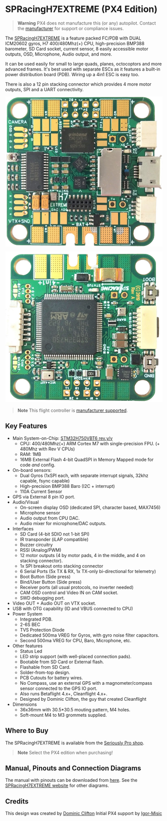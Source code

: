 # SPRacingH7EXTREME (PX4 Edition)

> **Warning** PX4 does not manufacture this (or any) autopilot. Contact the [manufacturer](https://shop.seriouslypro.com) for support or compliance issues.

The [SPRacingH7EXTREME](https://shop.seriouslypro.com/sp-racing-h7-extreme) is a feature packed FC/PDB with DUAL ICM20602 gyros, H7 400/480Mhz(+) CPU, high-precision BMP388 barometer, SD Card socket, current sensor, 8 easily accessible motor outputs, OSD, Microphone, Audio output, and more.

It can be used easily for small to large quads, planes, octocoptors and more advanced frames. It's best used with separate ESCs as it features a built-in power distribution board (PDB). Wiring up a 4in1 ESC is easy too.

There is also a 12 pin stacking connector which provides 4 more motor outputs, SPI and a UART connectivity.

![SPRacingH7EXTREME PCB Top](../../assets/flight_controller/spracingh7extreme/spracingh7extreme-top.jpg)

![SPRacingH7EXTREME PCB Bottom](../../assets/flight_controller/spracingh7extreme/spracingh7extreme-bottom.jpg)

> **Note** This flight controller is [manufacturer supported](../flight_controller/autopilot_manufacturer_supported.md).

## Key Features

* Main System-on-Chip: [STM32H750VBT6 rev.y/v](https://www.st.com/en/microcontrollers-microprocessors/stm32h750vb.html)
  * CPU: 400/480Mhz(+) ARM Cortex M7 with single-precision FPU. (+ 480Mhz with Rev V CPUs)
  * RAM: 1MB
  * 16MB External Flash 4-bit QuadSPI in Memory Mapped mode for code *and* config.
* On-board sensors:
  * Dual Gyros (1xSPI each, with separate interrupt signals, 32khz capable, fsync capable)
  * High-precision BMP388 Baro (I2C + interrupt)
  * 110A Current Sensor
* GPS via External 8 pin IO port.
* Audio/Visual
  * On-screen display OSD (dedicated SPI, character based, MAX7456)
  * Microphone sensor
  * Audio output from CPU DAC.
  * Audio mixer for microphone/DAC outputs.
* Interfaces
  * SD Card (4-bit SDIO not 1-bit SPI)
  * IR transponder (iLAP compatible)
  * Buzzer circuitry
  * RSSI (Analog/PWM)
  * 12 motor outputs (4 by motor pads, 4 in the middle, and 4 on stacking connector).
  * 1x SPI breakout onto stacking connector
  * 6 Serial Ports (5x TX & RX, 1x TX-only bi-directional for telemetry)
  * Boot Button (Side press)
  * Bind/User Button (Side press)
  * Receiver ports (all usual protocols, no inverter needed)
  * CAM OSD control and Video IN on CAM socket.
  * SWD debugging port.
* Video OUT + Audio OUT on VTX socket.
* USB with OTG capability (ID and VBUS connected to CPU)
* Power System
  * Integrated PDB.
  * 2-6S BEC
  * TVS Protection Diode
  * Dedicated 500ma VREG for Gyros, with gyro noise filter capacitors.
  * Second 500ma VREG for CPU, Baro, Microphone, etc.
* Other features
  * Status Led
  * LED strip support (with well-placed connection pads).
  * Bootable from SD Card or External flash.
  * Flashable from SD Card.
  * Solder-from-top design.
  * PCB Cutouts for battery wires.
  * No Compass, use an external GPS with a magnometer/compass sensor connected to the GPS IO port.
  * Also runs Betaflight 4.x+, Cleanflight 4.x+.
  * Designed by Dominic Clifton, the guy that created Cleanflight
* Dimensions
  * 36x36mm with 30.5*30.5 mouting pattern, M4 holes.
  * Soft-mount M4 to M3 grommets supplied.

## Where to Buy

The SPRacingH7EXTREME is available from the [Seriously Pro shop](https://shop.seriouslypro.com/sp-racing-h7-extreme).

> **Note** Select the PX4 edition when purchasing!

## Manual, Pinouts and Connection Diagrams

The manual with pinouts can be downloaded from [here](http://seriouslypro.com/files/SPRacingH7EXTREME-Manual-latest.pdf). See the [SPRacingH7EXTREME website](http://seriouslypro.com/spracingh7extreme) for other diagrams.

## Credits

This design was created by [Dominic Clifton](https://github.com/hydra) Initial PX4 support by [Igor-Misic](https://github.com/Igor-Misic)
